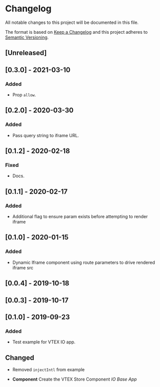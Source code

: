 # Changelog

All notable changes to this project will be documented in this file.

The format is based on [Keep a Changelog](http://keepachangelog.com/en/1.0.0/)
and this project adheres to [Semantic Versioning](http://semver.org/spec/v2.0.0.html).

## [Unreleased]

## [0.3.0] - 2021-03-10
### Added
- Prop `allow`.

## [0.2.0] - 2020-03-30
### Added
- Pass query string to iframe URL.

## [0.1.2] - 2020-02-18
### Fixed
- Docs.

## [0.1.1] - 2020-02-17

### Added
- Additional flag to ensure param exists before attempting to render iframe

## [0.1.0] - 2020-01-15

### Added
- Dynamic Iframe component using route parameters to drive rendered iframe src

## [0.0.4] - 2019-10-18

## [0.0.3] - 2019-10-17

## [0.1.0] - 2019-09-23
### Added
- Test example for VTEX IO app.

## Changed
- Removed `injectIntl` from example

- **Component** Create the VTEX Store Component _IO Base App_
